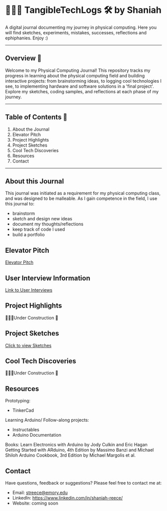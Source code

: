 # 👩🏾‍💻 TangibleTechLogs 🛠️ by Shaniah 

A digital journal documenting my journey in physical computing. Here you will find sketches, experiments, mistakes, successes, reflections and ephiphanies. Enjoy :)

***

## Overview 📄

Welcome to my Physical Computing Journal! This repository tracks my progress in learning about the physical computing field and building interactive projects: from brainstorming ideas, to logging cool technologies I see, to implementing hardware and software solutions in a 'final project'. Explore my sketches, coding samples, and reflections at each phase of my journey. 

***

## Table of Contents 📝

1. About the Journal
2. Elevator Pitch
3. Project Highlights
4. Project Sketches
5. Cool Tech Discoveries
6. Resources
7. Contact
   
***

## About this Journal
This journal was initiated as a requirement for my physical computing class, and was designed to be malleable. As I gain competence in the field, I use this journal to:
* brainstorm
* sketch and design new ideas
* document my thoughts/reflections
* keep track of code I used
* build a portfolio

## Elevator Pitch
[Elevator Pitch](ElevatorPitch)

## User Interview Information
[Link to User Interviews](UserInterviews)

## Project Highlights 
👷🏾‍♀️Under Construction 🚧 

## Project Sketches

[Click to view Sketches](SketchesAndStoryboard)

## Cool Tech Discoveries
👷🏾‍♀️Under Construction 🚧 

## Resources

Prototyping:
* TinkerCad

Learning Arduino/ Follow-along projects:
* Instructables
* Arduino Documentation

Books:
Learn Electronics with Arduino by Jody Culkin and Eric Hagan
Getting Started with ARduino, 4th Edition by Massimo Banzi and Michael Shiloh
Arduino Cookbook, 3rd Edition by Michael Margolis et al. 

## Contact
Have questions, feedback or suggestions? Please feel free to contact me at:
* Email: streece@emory.edu
* LinkedIn: https://www.linkedin.com/in/shaniah-reece/
* Website: coming soon
